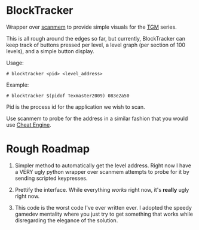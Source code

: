 BlockTracker
============

Wrapper over [scanmem](https://github.com/coolwanglu/scanmem) to provide simple visuals for the [TGM](https://en.wikipedia.org/wiki/Tetris:_The_Grand_Master) series.

This is all rough around the edges so far, but currently, BlockTracker can keep track of buttons pressed per level, a level graph (per section of 100 levels), and a simple button display.

Usage:

    # blocktracker <pid> <level_address>

Example:

    # blocktracker $(pidof Texmaster2009) 083e2a50

Pid is the process id for the application we wish to scan.

Use scanmem to probe for the address in a similar fashion that you would use [Cheat Engine](http://www.cheatengine.org/).


Rough Roadmap
=============

1. Simpler method to automatically get the level address. Right now I have a VERY ugly python wrapper over scanmem attempts to probe for it by sending scripted keypresses.

2. Prettify the interface. While everything _works_ right now, it's __really__ ugly right now.

3. This code is the worst code I've ever written ever. I adopted the speedy gamedev mentality where you just try to get something that works while disregarding the elegance of the solution.
